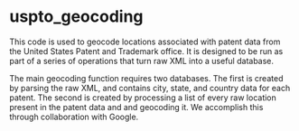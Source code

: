 uspto_geocoding
===============
This code is used to geocode locations associated with patent data from the United States Patent and Trademark office. It is designed to be run as part of a series of operations that turn raw XML into a useful database.

The main geocoding function requires two databases. The first is created by parsing the raw XML, and contains city, state, and country data for each patent. The second is created by processing a list of every raw location present in the patent data and and geocoding it. We accomplish this through collaboration with Google.